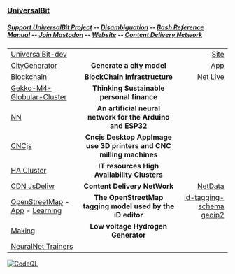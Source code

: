 ### [UniversalBit](https://github.com/universalbit-dev) 
##### [Support UniversalBit Project](https://github.com/universalbit-dev/universalbit-dev/tree/main/support) -- [Disambiguation](https://en.wikipedia.org/wiki/Wikipedia:Disambiguation) -- [Bash Reference Manual](https://www.gnu.org/software/bash/manual/html_node/index.html) -- [Join Mastodon](https://mastodon.social/invite/wTHp2hSD) -- [Website](https://www.universalbit.it/) -- [Content Delivery Network](https://universalbitcdn.it/)
|    |  |  |
|--------------|:-----:|-----------:|
| [UniversalBit-dev](https://github.com/universalbit-dev/universalbit-dev) | | [Site]() |
| [CityGenerator](https://github.com/universalbit-dev/CityGenerator)     | <strong>Generate a city model</strong> | [App](https://fabcity.universalbit.it)  |
| [Blockchain](https://github.com/universalbit-dev/universalbit-dev/tree/main/blockchain/bitcoin)    |  <strong>BlockChain Infrastructure</strong>  | [Net](https://bitnodes.io/nodes/network-map/) [Live](https://bitnodes.io/nodes/live-map/)| 
| [Gekko-M4-Globular-Cluster](https://github.com/universalbit-dev/gekko-m4)    | <strong>Thinking Sustainable personal finance</strong> ||
| [NN](https://github.com/universalbit-dev/universalbit-dev/tree/main/ann)    |<strong>An artificial neural network for the Arduino and ESP32 </strong> | |
| [CNCjs](https://github.com/universalbit-dev/universalbit-dev/tree/main/cnc)    |<strong>Cncjs Desktop AppImage  use 3D printers and CNC milling machines</strong> | |
| [HA Cluster](https://github.com/universalbit-dev/HArmadillium/blob/main/HArmadillium.md)       |  <strong>IT resources High Availability Clusters</strong> | |
| [CDN JsDelivr](https://github.com/universalbit-dev/universalbit-dev/tree/main/cdn) | <strong>Content Delivery NetWork</strong> | [NetData](https://universalbitcdn.it) |
| [OpenStreetMap](https://www.openstreetmap.org/) - [App](https://oyster-app-c5dox.ondigitalocean.app) - [Learning](https://learnosm.org/it/beginner/start-osm/)    |<strong>The OpenStreetMap tagging model used by the iD editor</strong> | [id-tagging-schema](https://cdn.jsdelivr.net/npm/@openstreetmap/id-tagging-schema@1.0.0/index.min.js) [geoip2](https://geoip-js.com/js/apis/geoip2/v2.1/geoip2.js)|
| [Making](https://github.com/universalbit-dev/universalbit-dev/tree/main/making/images/)    | <strong>Low voltage Hydrogen Generator</strong>| |
| [NeuralNet Trainers](https://github.com/universalbit-dev/universalbit-dev/tree/main/convolutional_neural_network)    |  |  |

[![CodeQL](https://github.com/universalbit-dev/universalbit-dev/actions/workflows/github-code-scanning/codeql/badge.svg)](https://github.com/universalbit-dev/universalbit-dev/actions/workflows/github-code-scanning/codeql)
